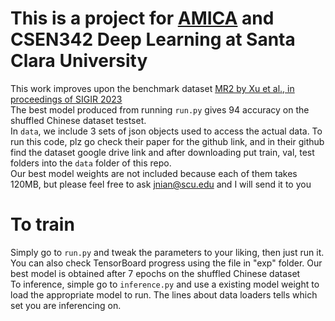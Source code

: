 # This is a project for [AMICA](https://amica.scu.edu/) and CSEN342 Deep Learning at Santa Clara University <br>
This work improves upon the benchmark dataset [MR2 by Xu et al., in proceedings of SIGIR 2023](https://dl.acm.org/doi/pdf/10.1145/3539618.3591896) <br>
The best model produced from running `run.py` gives 94 accuracy on the shuffled Chinese dataset testset. <br>
In `data`, we include 3 sets of json objects used to access the actual data. To run this code, plz go check their paper for the github link, and in their github find the dataset google drive link and after downloading put train, val, test folders into the `data` folder of this repo. <br>
Our best model weights are not included because each of them takes 120MB, but please feel free to ask jnian@scu.edu and I will send it to you 
# To train 
Simply go to `run.py` and tweak the parameters to your liking, then just run it. You can also check TensorBoard progress using the file in "exp" folder. Our best model is obtained after 7 epochs on the shuffled Chinese dataset <br>
To inference, simple go to `inference.py` and use a existing model weight to load the appropriate model to run. The lines about data loaders tells which set you are inferencing on. 
